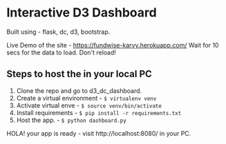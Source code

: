 # Interactive D3 Dashboard
Built using - flask, dc, d3, bootstrap.

Live Demo of the site - https://fundwise-karvy.herokuapp.com/ 
Wait for 10 secs for the data to load. Don't reload!

## Steps to host the in your local PC
1. Clone the repo and go to d3_dc_dashboard.
2. Create a virtual environment - `$ virtualenv venv`
3. Activate virtual enve - `$ source venv/bin/activate`
4. Install requirements - `$ pip install -r requirements.txt`
5. Host the app. - `$ python dashboard.py`

HOLA! your app is ready - visit http://localhost:8080/ in your PC.
